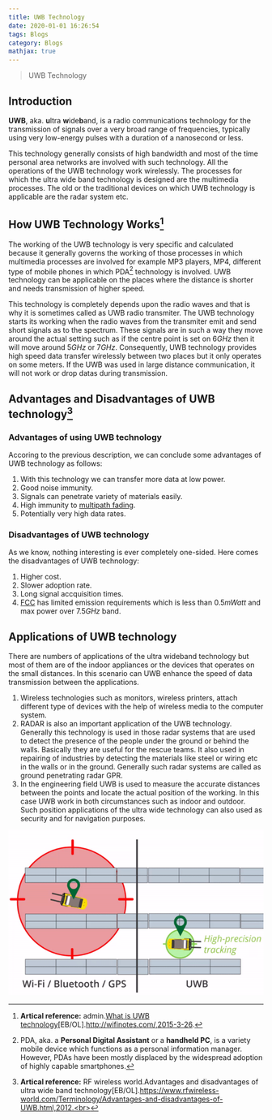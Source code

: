 ```yaml
---
title: UWB Technology
date: 2020-01-01 16:26:54
tags: Blogs
category: Blogs
mathjax: true
---
```

> UWB Technology

## Introduction
**UWB**, aka. **u**ltra **w**ide**b**and, is a radio communications technology for the transmission of signals over a very broad range of frequencies, typically using very low-energy pulses with a duration of a nanosecond or less.

This technology generally consists of high bandwidth and most of the time personal area networks are involved with such technology. All the operations of the UWB technology work wirelessly. The processes for which the ultra wide band technology is designed are the multimedia processes. The old or the traditional devices on which UWB technology is applicable are the radar system etc.

## How UWB Technology Works[^1]
The working of the UWB technology is very specific and calculated because it generally governs the working of those processes in which multimedia processes are involved for example MP3 players, MP4, different type of mobile phones in which PDA[^2] technology is involved. UWB technology can be applicable on the places where the distance is shorter and needs transmission of higher speed.

This technology is completely depends upon the radio waves and that is why it is sometimes called as UWB radio transmiter. The UWB technology starts its working when the radio waves from the transmiter emit and send short signals as to the spectrum. These signals are in such a way they move around the actual setting such as if the centre point is set on $6GHz$ then it will move around $5GHz$ or $7GHz$. Consequently, UWB technology provides high speed data transfer wirelessly between two places but it only operates on some meters. If the UWB was used in large distance communication, it will not work or drop datas during transmission.

## Advantages and Disadvantages of UWB technology[^3]

### Advantages of using UWB technology
Accoring to the previous description, we can conclude some advantages of UWB technology as follows:<br>
1. With this technology we can transfer more data at low power.
2. Good noise immunity.
3. Signals can penetrate variety of materials easily.
4. High immunity to [multipath fading](http://www.wirelesscommunication.nl/reference/chaptr03/fading/fading.htm).
5. Potentially very high data rates.

### Disadvantages of UWB technology
As we know, nothing interesting is ever completely one-sided. Here comes the disadvantages of UWB technology:<br>
1. Higher cost.
2. Slower adoption rate.
3. Long signal accquisition times.
4. [FCC](https://www.fcc.gov/) has limited emission requirements which is less than $0.5mWatt$ and max power over $7.5GHz$ band.

## Applications of UWB technology
There are numbers of applications of the ultra wideband technology but most of them are of the indoor appliances or the devices that operates on the small distances. In this scenario can UWB enhance the speed of data transmission between the applications.<br>
1. Wireless technologies such as monitors, wireless printers, attach different type of devices with the help of wireless media to the computer system.
2. RADAR is also an important application of the UWB technology. Generally this technology is used in those radar systems that are used to detect the presence of the people under the ground or behind the walls. Basically they are useful for the rescue teams. It also used in repairing of industries by detecting the materials like steel or wiring etc in the walls or in the ground. Generally such radar systems are called as ground penetrating radar GPR.
3. In the engineering field UWB is used to measure the accurate distances between the points and locate the actual position of the working. In this case UWB work in both circumstances such as indoor and outdoor. Such position applications of the ultra wide technology can also used as security and for navigation purposes.

![UWB Technology](UWB-Technology/warehouse-v6.gif "UWB")

[^1]: **Artical reference:** admin.[What is UWB technology](http://wifinotes.com/)[EB/OL].http://wifinotes.com/,2015-3-26.

[^2]: PDA, aka. a **Personal Digital Assistant** or a **handheld PC**, is a variety mobile device which functions as a personal information manager. However, PDAs have been mostly displaced by the widespread adoption of highly capable smartphones.

[^3]: **Artical reference:** RF wireless world.Advantages and disadvantages of ultra wide band technology[EB/OL].https://www.rfwireless-world.com/Terminology/Advantages-and-disadvantages-of-UWB.html,2012.<br>